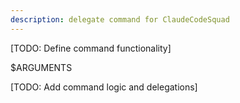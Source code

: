 ```yaml
---
description: delegate command for ClaudeCodeSquad
---
```


[TODO: Define command functionality]

$ARGUMENTS

[TODO: Add command logic and delegations]
